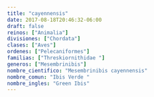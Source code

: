```yaml
---
title: "cayennensis"
date: 2017-08-18T20:46:32-06:00
draft: false
reinos: ["Animalia"]
divisiones: ["Chordata"]
clases: ["Aves"]
ordenes: ["Pelecaniformes"]
familias: ["Threskiornithidae "]
generos: ["Mesembrinibis"]
nombre_cientifico: "Mesembrinibis cayennensis"
nombre_comun: "Ibis Verde "
nombre_ingles: "Green Ibis"
---
```

